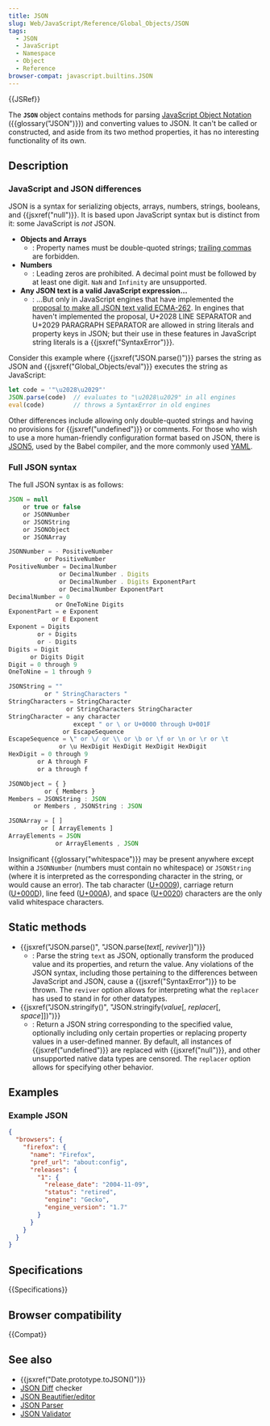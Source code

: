 ```yaml
---
title: JSON
slug: Web/JavaScript/Reference/Global_Objects/JSON
tags:
  - JSON
  - JavaScript
  - Namespace
  - Object
  - Reference
browser-compat: javascript.builtins.JSON
---
```

{{JSRef}}

The **`JSON`** object contains methods for parsing
[JavaScript Object Notation](https://json.org/) ({{glossary("JSON")}})
and converting values to JSON. It can't be called or constructed, and aside from
its two method properties, it has no interesting functionality of its own.

## Description

### JavaScript and JSON differences

JSON is a syntax for serializing objects, arrays, numbers, strings, booleans,
and {{jsxref("null")}}. It is based upon JavaScript syntax but is distinct
from it: some JavaScript is _not_ JSON.

- **Objects and Arrays**
  - : Property names must be double-quoted strings;
    [trailing commas](/en-US/docs/Web/JavaScript/Reference/Trailing_commas) are
    forbidden.
- **Numbers**
  - : Leading zeros are prohibited. A decimal point must be followed by at least
    one digit. `NaN` and `Infinity` are unsupported.
- **Any JSON text is a valid JavaScript expression...**
  - : ...But only in JavaScript engines that have implemented the
    [proposal to make all JSON text valid ECMA-262](https://github.com/tc39/proposal-json-superset).
    In engines that haven't implemented the proposal, U+2028 LINE SEPARATOR and
    U+2029 PARAGRAPH SEPARATOR are allowed in string literals and property keys
    in JSON; but their use in these features in JavaScript string literals is a
    {{jsxref("SyntaxError")}}.

Consider this example where {{jsxref("JSON.parse()")}} parses the
string as JSON and {{jsxref("Global_Objects/eval")}} executes the
string as JavaScript:

```js
let code = '"\u2028\u2029"'
JSON.parse(code)  // evaluates to "\u2028\u2029" in all engines
eval(code)        // throws a SyntaxError in old engines
```

Other differences include allowing only double-quoted strings and having no
provisions for {{jsxref("undefined")}} or comments. For those who wish
to use a more human-friendly configuration format based on JSON, there is
[JSON5](https://json5.org/), used by the Babel compiler, and the more commonly
used [YAML](https://en.wikipedia.org/wiki/YAML).

### Full JSON syntax

The full JSON syntax is as follows:

```js
JSON = null
    or true or false
    or JSONNumber
    or JSONString
    or JSONObject
    or JSONArray

JSONNumber = - PositiveNumber
          or PositiveNumber
PositiveNumber = DecimalNumber
              or DecimalNumber . Digits
              or DecimalNumber . Digits ExponentPart
              or DecimalNumber ExponentPart
DecimalNumber = 0
             or OneToNine Digits
ExponentPart = e Exponent
            or E Exponent
Exponent = Digits
        or + Digits
        or - Digits
Digits = Digit
      or Digits Digit
Digit = 0 through 9
OneToNine = 1 through 9

JSONString = ""
          or " StringCharacters "
StringCharacters = StringCharacter
                or StringCharacters StringCharacter
StringCharacter = any character
                  except " or \ or U+0000 through U+001F
               or EscapeSequence
EscapeSequence = \" or \/ or \\ or \b or \f or \n or \r or \t
              or \u HexDigit HexDigit HexDigit HexDigit
HexDigit = 0 through 9
        or A through F
        or a through f

JSONObject = { }
          or { Members }
Members = JSONString : JSON
       or Members , JSONString : JSON

JSONArray = [ ]
         or [ ArrayElements ]
ArrayElements = JSON
             or ArrayElements , JSON
```

Insignificant {{glossary("whitespace")}} may be present anywhere
except within a `JSONNumber` (numbers must contain no whitespace) or
`JSONString` (where it is interpreted as the corresponding character in the
string, or would cause an error). The tab character
([U+0009](http://unicode-table.com/en/0009/)), carriage return
([U+000D](http://unicode-table.com/en/000D/)), line feed
([U+000A](http://unicode-table.com/en/000A/)), and space
([U+0020](http://unicode-table.com/en/0020/)) characters are the only valid
whitespace characters.

## Static methods

- {{jsxref("JSON.parse()", "JSON.parse(<var>text</var>[, <var>reviver</var>])")}}
  - : Parse the string `text` as JSON, optionally transform the produced value
    and its properties, and return the value. Any violations of the JSON syntax,
    including those pertaining to the differences between JavaScript and JSON,
    cause a {{jsxref("SyntaxError")}} to be thrown. The `reviver` option
    allows for interpreting what the `replacer` has used to stand in for other
    datatypes.
- {{jsxref("JSON.stringify()", "JSON.stringify(<var>value</var>[,
    <var>replacer</var>[, <var>space</var>]])")}}
  - : Return a JSON string corresponding to the specified value, optionally
    including only certain properties or replacing property values in a
    user-defined manner. By default, all instances of
    {{jsxref("undefined")}} are replaced with {{jsxref("null")}},
    and other unsupported native data types are censored. The `replacer` option
    allows for specifying other behavior.

## Examples

### Example JSON

```json
{
  "browsers": {
    "firefox": {
      "name": "Firefox",
      "pref_url": "about:config",
      "releases": {
        "1": {
          "release_date": "2004-11-09",
          "status": "retired",
          "engine": "Gecko",
          "engine_version": "1.7"
        }
      }
    }
  }
}
```

## Specifications

{{Specifications}}

## Browser compatibility

{{Compat}}

## See also

- {{jsxref("Date.prototype.toJSON()")}}
- [JSON Diff](http://www.jsondiff.com/) checker
- [JSON Beautifier/editor](http://jsonbeautifier.org/)
- [JSON Parser](http://jsonparser.org/)
- [JSON Validator](https://tools.learningcontainer.com/json-validator/)
